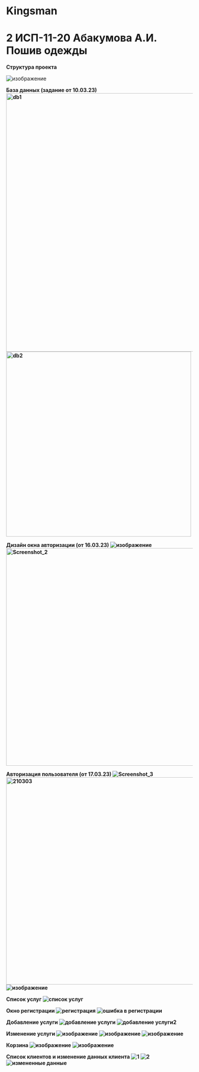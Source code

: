 # Kingsman

<h1> 2 ИСП-11-20 Абакумова А.И. Пошив одежды </h1>

<b> Структура проекта </b>

![изображение](https://user-images.githubusercontent.com/99207233/224033488-ea847227-b949-4ff1-8ddd-6dbcffbd1627.png)

<b> База данных (задание от 10.03.23) <b>
<img width="697" alt="db1" src="https://user-images.githubusercontent.com/99207233/225830638-1a4d878b-7aea-4eeb-918f-bc4f5f84447f.png">
<img width="499" alt="db2" src="https://user-images.githubusercontent.com/99207233/225830644-3f2a5a77-0a64-4ac5-8c04-a4a29eeb5d87.png">


<b> Дизайн окна авторизации (от 16.03.23) <b>
![изображение](https://user-images.githubusercontent.com/99207233/229746769-da22355c-f519-4e48-91e0-24a65aedc4f3.png)
<img width="587" alt="Screenshot_2" src="https://user-images.githubusercontent.com/99207233/225826176-e46c0c12-b41e-46c1-973f-3eb200f7ef66.png">

<b> Авторизация пользователя (от 17.03.23) <b>
![Screenshot_3](https://user-images.githubusercontent.com/99207233/226527475-696a9a23-f0a1-40c6-9c28-fee45b8ecf65.jpg)
<img width="559" alt="210303" src="https://user-images.githubusercontent.com/99207233/226527091-ccac4d19-e5e5-4367-872f-9491c077eca0.png">
![изображение](https://user-images.githubusercontent.com/99207233/226528810-08af9a29-35db-40a5-b5f5-5b4f183c1caf.png)

<b> Список услуг <b>
![список услуг](https://user-images.githubusercontent.com/99207233/229744743-aa141551-3512-42ba-a1f8-bb6f562aa351.jpg)


<b> Окно регистрации <b>
![регистрация](https://user-images.githubusercontent.com/99207233/229744705-c9a9f856-d338-49f3-bf44-0c11fe4dc40a.jpg)
![ошибка в регистрации](https://user-images.githubusercontent.com/99207233/229651629-6e019409-f7f2-425c-a0ff-0ee04b81f062.jpg)

<b> Добавление услуги <b>
![добавление услуги](https://user-images.githubusercontent.com/99207233/230501506-242298a0-b3b0-492c-b2ee-70328608840b.jpg)
![добавление услуги2](https://user-images.githubusercontent.com/99207233/230501511-631694e2-b3a4-4b68-9e01-1d1f5d5ba3c2.jpg)
  
<b> Изменение услуги <b>
  ![изображение](https://user-images.githubusercontent.com/99207233/236017144-ef6da4cf-4129-494a-bcb8-11e51eaf493f.png)
![изображение](https://user-images.githubusercontent.com/99207233/236017246-4c940048-ca3f-47ed-98c1-0434f16877e7.png)
![изображение](https://user-images.githubusercontent.com/99207233/236017297-46fdfd3c-1b31-42f9-b504-b3aa5d2a5c0f.png)

<b> Корзина <b>
  ![изображение](https://user-images.githubusercontent.com/99207233/236017438-105b1ec2-e8f2-40b0-be75-d5ba89c75aa9.png)
![изображение](https://user-images.githubusercontent.com/99207233/236017564-d8a92726-294d-49f2-a4bd-60720b0519a6.png)

  <b> Список клиентов и изменение данных клиента <b>
![1](https://github.com/abakumovaa/Kingsman/assets/99207233/e3c5a6dd-a516-499f-a8a2-c69ce01b97cd)
![2](https://github.com/abakumovaa/Kingsman/assets/99207233/2c1bb1a3-2990-4390-b0ed-df284531e683)
 ![измененные данные](https://github.com/abakumovaa/Kingsman/assets/99207233/2896c1c7-1915-4b2b-9bd0-6b84e450720a)


  
